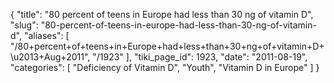 {
  "title": "80 percent of teens in Europe had less than 30 ng of vitamin D",
  "slug": "80-percent-of-teens-in-europe-had-less-than-30-ng-of-vitamin-d",
  "aliases": [
    "/80+percent+of+teens+in+Europe+had+less+than+30+ng+of+vitamin+D+\u2013+Aug+2011",
    "/1923"
  ],
  "tiki_page_id": 1923,
  "date": "2011-08-19",
  "categories": [
    "Deficiency of Vitamin D",
    "Youth",
    "Vitamin D in Europe"
  ]
}

